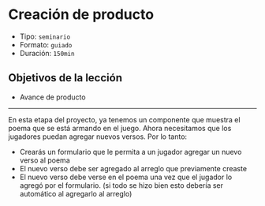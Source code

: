# Creación de producto

* Tipo: `seminario`
* Formato: `guiado`
* Duración: `150min`

## Objetivos de la lección

* Avance de producto

***

En esta etapa del proyecto, ya tenemos un componente que muestra el poema que se
está armando en el juego. Ahora necesitamos que los jugadores puedan agregar
nuevos versos. Por lo tanto:

* Crearás un formulario que le permita a un jugador agregar un nuevo verso al
  poema
* El nuevo verso debe ser agregado al arreglo que previamente creaste
* El nuevo verso debe verse en el poema una vez que el jugador lo agregó por el
  formulario. (si todo se hizo bien esto debería ser automático al agregarlo al
  arreglo)
